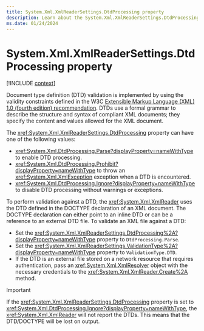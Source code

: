 ```yaml
---
title: System.Xml.XmlReaderSettings.DtdProcessing property
description: Learn about the System.Xml.XmlReaderSettings.DtdProcessing property.
ms.date: 01/24/2024
---
```

# System.Xml.XmlReaderSettings.DtdProcessing property

[!INCLUDE [context](includes/context.md)]

Document type definition (DTD) validation is implemented by using the validity constraints defined in the W3C [Extensible Markup Language (XML) 1.0 (fourth edition) recommendation](https://www.w3.org/TR/2006/REC-xml-20060816/). DTDs use a formal grammar to describe the structure and syntax of compliant XML documents; they specify the content and values allowed for the XML document.

The <xref:System.Xml.XmlReaderSettings.DtdProcessing> property can have one of the following values:

- <xref:System.Xml.DtdProcessing.Parse?displayProperty=nameWithType> to enable DTD processing.
- <xref:System.Xml.DtdProcessing.Prohibit?displayProperty=nameWithType> to throw an <xref:System.Xml.XmlException> exception when a DTD is encountered.
- <xref:System.Xml.DtdProcessing.Ignore?displayProperty=nameWithType> to disable DTD processing without warnings or exceptions.

To perform validation against a DTD, the <xref:System.Xml.XmlReader> uses the DTD defined in the DOCTYPE declaration of an XML document. The DOCTYPE declaration can either point to an inline DTD or can be a reference to an external DTD file. To validate an XML file against a DTD:

- Set the <xref:System.Xml.XmlReaderSettings.DtdProcessing%2A?displayProperty=nameWithType> property to `DtdProcessing.Parse`.
- Set the <xref:System.Xml.XmlReaderSettings.ValidationType%2A?displayProperty=nameWithType> property to `ValidationType.DTD`.
- If the DTD is an external file stored on a network resource that requires authentication, pass an <xref:System.Xml.XmlResolver> object with the necessary credentials to the <xref:System.Xml.XmlReader.Create%2A> method.

> [!IMPORTANT]
> If the <xref:System.Xml.XmlReaderSettings.DtdProcessing> property is set to <xref:System.Xml.DtdProcessing.Ignore?displayProperty=nameWithType>, the <xref:System.Xml.XmlReader> will not report the DTDs. This means that the DTD/DOCTYPE will be lost on output.
